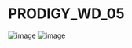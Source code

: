 # PRODIGY_WD_05
![image](https://github.com/srinivas232003/PRODIGY_WD_05/assets/83625269/5241fac2-82fc-4e8a-8e35-c082601fa1ec)
![image](https://github.com/srinivas232003/PRODIGY_WD_05/assets/83625269/856954c0-0f09-412e-af25-27203b462d2c)
